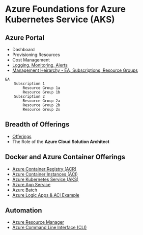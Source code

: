 # Azure Foundations for Azure Kubernetes Service (AKS)

## Azure Portal

- Dashboard
- Provisioning Resources
- Cost Management
- [Logging, Monitoring, Alerts](https://azure.microsoft.com/en-us/services/monitor/)
- [Management Heirarchy - EA, Subscriptions, Resource Groups](https://docs.microsoft.com/en-us/azure/cloud-adoption-framework/)

```
EA
    Subscription 1
        Resource Group 1a
        Resource Group 1b
    Subscription 2
        Resource Group 2a
        Resource Group 2b
        Resource Group 2x
```

## Breadth of Offerings

- [Offerings](https://docs.microsoft.com/en-us/azure/?product=all)
- The Role of the **Azure Cloud Solution Architect**

## Docker and Azure Container Offerings

- [Azure Container Registry (ACR)]()
- [Azure Container Instances (ACI)]()
- [Azure Kubernetes Service (AKS)]()
- [Azure App Service]()
- [Azure Batch]()
- [Azure Logic Apps & ACI Example]()

## Automation

- [Azure Resource Manager]()
- [Azure Command Line Interface (CLI)]()

